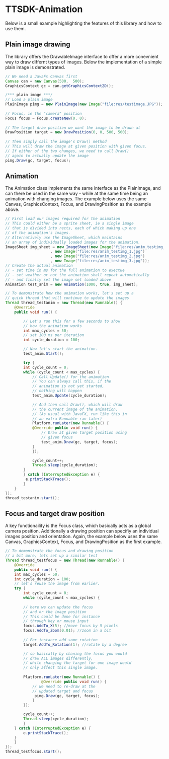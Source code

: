 # TTSDK-Animation

Below is a small example highlighting the features of this library and how to use them.

## Plain image drawing
The library offers the DrawableImage interface to offer a more conevnient way to draw differnt types of images. Below the implementation of a simple plain image is demonstrated.

```java
// We need a JavaFx Canvas first
Canvas can = new Canvas(500,  500);
GraphicsContext gc = can.getGraphicsContext2D();

/*** plain image ***/
// Load a plain image
PlainImage pimg = new PlainImage(new Image("file:res/testimage.JPG"));
		
// Focus, ie the "camera" position
Focus focus = Focus.createNew(0, 0);
		
// The target draw position we want the image to be drawn at
DrawPosition target = new DrawPosition(0, 0, 500, 500);
		
// Then simply call the image's Draw() method
// This will draw the image at given position with given focus.
// If either of the two changes, we need to call Draw()
// again to actually update the image
pimg.Draw(gc, target, focus);
```

## Animation
The Animation class implements the same interface as the PlainImage, and can there be used in the same way - while at the same time being an animation with changing images. The example below uses the same Canvas, GraphicsContext, Focus, and DrawingPosition as the example above.

```java
// First load our images required for the animation
// This could either be a sprite sheet, ie a single image
// that is divided into rects, each of which making up one
// of the animation's images.
// Alternatively use the ImageSheet, which maintains
// an array of individually loaded images for the animation.
ImageSheet img_sheet = new ImageSheet(new Image("file:res/anim_testimg_0.jpg")
					, new Image("file:res/anim_testimg_1.jpg")
					, new Image("file:res/anim_testimg_2.jpg")
					, new Image("file:res/anim_testimg_3.jpg"));
// Create the actual animation
// - set time in ms for the full animation to exectue
// - set weather or not the animation shall repeat automatically
// - and finally set the image set loaded above
Animation test_anim = new Animation(1000, true, img_sheet);

// To demonstrate how the animation works, let's set up a 
// quick thread that will continue to update the images
Thread thread_testanim = new Thread(new Runnable() {
	@Override
	public void run() {

	    // Let's run this for a few seconds to show
	    // how the animation works
	    int max_cycles = 50;
	    // set 100 ms per iteration
	    int cycle_duration = 100;

	    // Now let's start the animation.
	    test_anim.Start();

	    try {
		int cycle_count = 0;
		while (cycle_count < max_cycles) {
		    // Call Update() for the animation
		    // You can always call this, if the 
		    // animation is not yet started,
		    // nothing will happen
		    test_anim.Update(cycle_duration);

		    // And then call Draw(), which will draw
		    // the current image of the animation.
		    // (As usual with JavaFX, run like this in
		    // an extra Runnable ran later)
		    Platform.runLater(new Runnable() {
			@Override public void run() {
			    // Draw at given target position using
			    // given focus
			    test_anim.Draw(gc, target, focus);
			}
		    });

		    cycle_count++;
		    Thread.sleep(cycle_duration);
  		}
	    } catch (InterruptedException e) {
		 e.printStackTrace();
	    }
	}
});
thread_testanim.start();
```

## Focus and target draw position
A key functionaility is the Focus class, which basically acts as a global camera position. Additionally a drawing position can specifiy an individual images position and orientation. Again, the example below uses the same Canvas, GraphicsContext, Focus, and DrawingPosition as the first example.

```java
// To demonstrate the focus and drawing position 
// a bit more, lets set up a similar test
Thread thread_testfocus = new Thread(new Runnable() {
    @Override
    public void run() {
	int max_cycles = 50;
	int cycle_duration = 100;
	// let's reuse the image from earlier.
	try {
	    int cycle_count = 0;
	    while (cycle_count < max_cycles) {
	
		// here we can update the focus
		// and or the image position
		// This could be done for instance
		// through key or mouse input
		focus.AddTo_X(5); //move focus by 5 pixels
		focus.AddTo_Zoom(0.01); //zoom in a bit
				
		// For instance add some rotation
		target.AddTo_Rotation(1); //rotate by a degree

		// so basically by chaning the focus you would
		// draw ALL images differently,
		// while changing the target for one image would
		// only affect this single image.
		
		Platform.runLater(new Runnable() {
	    	    @Override public void run() {
			// we need to re-draw at the 
			// updated target and focus
			 pimg.Draw(gc, target, focus);
		    }
		});

		cycle_count++;
		Thread.sleep(cycle_duration);
	    }
	} catch (InterruptedException e) {
	    e.printStackTrace();
	}
    }
});
thread_testfocus.start();
```
